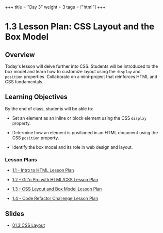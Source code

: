 +++
title = "Day 3"
weight = 3
tags = ["html"] 
+++

# 1.3 Lesson Plan: CSS Layout and the Box Model

## Overview

Today's lesson will delve further into CSS. Students will be introduced to the box model and learn how to customize layout using the `display` and `position` properties.  Collaborate on a mini-project that reinforces HTML and CSS fundamentals.

## Learning Objectives

By the end of class, students will be able to:

* Set an element as an inline or block element using the CSS `display` property.

* Determine how an element is positioned in an HTML document using the CSS `position` property.

* Identify the box model and its role in web design and layout.

### Lesson Plans

* [1.1 - Intro to HTML Lesson Plan](./01-intro-html-lesson/1-1-lessonplan.md)

* [1.2 - Git'n Pro with HTML/CSS Lesson Plan](./02-intro-git-css-lesson/1-2-lessonplan.md)

* [1.3 - CSS Layout and Box Model Lesson Plan](./03-css-layout-box-model-lesson/1-3-lessonplan.md)
  
* [1.4 - Code Refactor Challenge Lesson Plan](./03-code-refactor-lesson/1-4-lessonplan.md)

## Slides

* [01.3 CSS Layout](https://docs.google.com/presentation/d/15ymGUhxAHnVa-h2IOWk7VMmMQYQqctGJxg0Uteuc3iU/edit?usp=sharing)
